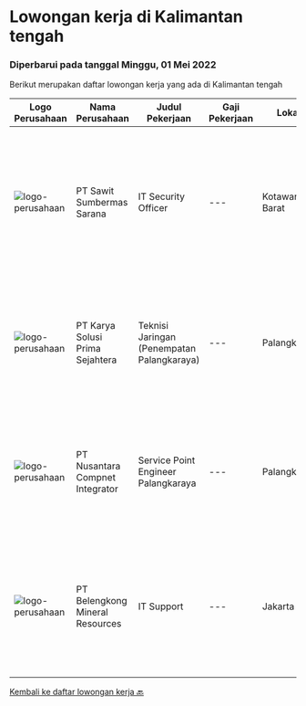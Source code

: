 
  # Lowongan kerja di Kalimantan tengah

  ### Diperbarui pada tanggal Minggu, 01 Mei 2022

  Berikut merupakan daftar lowongan kerja yang ada di Kalimantan tengah

  |Logo Perusahaan | Nama Perusahaan | Judul Pekerjaan | Gaji Pekerjaan | Lokasi | Deskripsi | Tanggal diunggah | Pranala |
  | -------------- | --------------- | --------------- | --------- | --------- | -------------- | ------- | ----------- |
  |![logo-perusahaan](https://image-service-cdn.seek.com.au/b8e646e0eba6bfddcf0e46550221e58c0412528e/ee4dce1061f3f616224767ad58cb2fc751b8d2dc)|PT Sawit Sumbermas Sarana|IT Security Officer|---|Kotawaringin Barat|Menjaga keamanan layanan IT dan memberikan dukungan teknis serta pemeliharaan sesuai dengan Standar Operasional Prosedur Keamanan IT. Persyaratan:...|Sabtu, 30 April 2022|https://www.jobstreet.co.id/id/job/it-security-officer-3862301?token=0~1c4fdc32-c455-45b5-b0fe-db75d1b68d85&sectionRank=1&jobId=jobstreet-id-job-3862301|
|![logo-perusahaan](https://image-service-cdn.seek.com.au/bb0f2c313297f2db3d497466b95d7da85644edc0/ee4dce1061f3f616224767ad58cb2fc751b8d2dc)|PT Karya Solusi Prima Sejahtera|Teknisi Jaringan (Penempatan Palangkaraya)|---|Palangkaraya|Pendidikan minimal SMK Teknik Komputer &amp; Jaringan Usia Maksimal 30 tahun Lulusan D3 Teknik Telekomunikasi/ S1 Teknik Informatika dipersilahkan...|Sabtu, 30 April 2022|https://www.jobstreet.co.id/id/job/teknisi-jaringan-penempatan-palangkaraya-3862210?token=0~1c4fdc32-c455-45b5-b0fe-db75d1b68d85&sectionRank=2&jobId=jobstreet-id-job-3862210|
|![logo-perusahaan](https://image-service-cdn.seek.com.au/faf1379cb2f8ff5c87162dc20c60c0d2f63dba1c/ee4dce1061f3f616224767ad58cb2fc751b8d2dc)|PT Nusantara Compnet Integrator|Service Point Engineer Palangkaraya|---|Palangkaraya|S1 Teknik Komputer, Ilmu Komputer, Teknik Informatika atau Ilmu Komputer lainnya. Memiliki pengalaman minimal 1 tahun, fresh graduate dipersilahkan...|Rabu, 20 April 2022|https://www.jobstreet.co.id/id/job/service-point-engineer-palangkaraya-3845126?token=0~1c4fdc32-c455-45b5-b0fe-db75d1b68d85&sectionRank=3&jobId=jobstreet-id-job-3845126|
|![logo-perusahaan](https://image-service-cdn.seek.com.au/14ed12ac0ff1a56e722f9787eb124362c569f00f/ee4dce1061f3f616224767ad58cb2fc751b8d2dc)|PT Belengkong Mineral Resources|IT Support|---|Jakarta Raya|Kualifikasi: Pendidikan minimal S1 Teknik Komputer/Sistem Informasi/Teknik Informatika Maksimal usia 28 tahun Pengalaman minimal 2 tahun dibidang yang...|Selasa, 05 April 2022|https://www.jobstreet.co.id/id/job/it-support-3844639?token=0~1c4fdc32-c455-45b5-b0fe-db75d1b68d85&sectionRank=4&jobId=jobstreet-id-job-3844639|


  [Kembali ke daftar lowongan kerja 🔙](../README.md#daftar-lowongan-kerja)
  